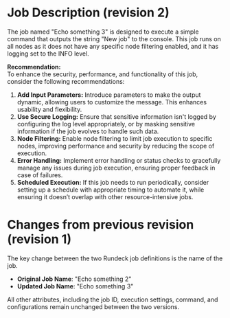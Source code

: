 
# Job Description (revision 2)
The job named "Echo something 3" is designed to execute a simple command that outputs the string "New job" to the console. This job runs on all nodes as it does not have any specific node filtering enabled, and it has logging set to the INFO level.

**Recommendation:**  
To enhance the security, performance, and functionality of this job, consider the following recommendations: 
1. **Add Input Parameters:** Introduce parameters to make the output dynamic, allowing users to customize the message. This enhances usability and flexibility.
2. **Use Secure Logging:** Ensure that sensitive information isn't logged by configuring the log level appropriately, or by masking sensitive information if the job evolves to handle such data.
3. **Node Filtering:** Enable node filtering to limit job execution to specific nodes, improving performance and security by reducing the scope of execution.
4. **Error Handling:** Implement error handling or status checks to gracefully manage any issues during job execution, ensuring proper feedback in case of failures.
5. **Scheduled Execution:** If this job needs to run periodically, consider setting up a schedule with appropriate timing to automate it, while ensuring it doesn’t overlap with other resource-intensive jobs.

# Changes from previous revision (revision 1)
The key change between the two Rundeck job definitions is the name of the job. 

- **Original Job Name**: "Echo something 2"
- **Updated Job Name**: "Echo something 3"

All other attributes, including the job ID, execution settings, command, and configurations remain unchanged between the two versions.
